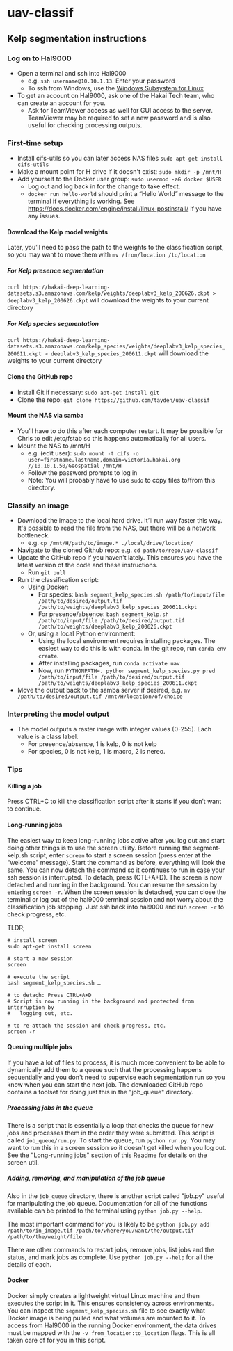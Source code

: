 # uav-classif

## Kelp segmentation instructions

### Log on to Hal9000
- Open a terminal and ssh into Hal9000
    - e.g. `ssh username@10.10.1.13`. Enter your password
    - To ssh from Windows, use the [Windows Subsystem for Linux](https://docs.microsoft.com/en-us/windows/wsl/install-win10)
- To get an account on Hal9000, ask one of the Hakai Tech team, who can create an account for you.
    - Ask for TeamViewer access as well for GUI access to the server. TeamViewer may be required to set a new password and is also useful for checking processing outputs.

### First-time setup
- Install cifs-utils so you can later access NAS files `sudo apt-get install cifs-utils`
- Make a mount point for H drive if it doesn't exist: `sudo mkdir -p /mnt/H`
- Add yourself to the Docker user group: `sudo usermod -aG docker $USER`
    - Log out and log back in for the change to take effect.
    - `docker run hello-world` should print a “Hello World” message to the terminal if everything is working. See https://docs.docker.com/engine/install/linux-postinstall/ if you have any issues.

#### Download the Kelp model weights
Later, you’ll need to pass the path to the weights to the classification script, so you may want to move them with `mv /from/location /to/location`
##### For Kelp presence segmentation
`curl https://hakai-deep-learning-datasets.s3.amazonaws.com/kelp/weights/deeplabv3_kelp_200626.ckpt > deeplabv3_kelp_200626.ckpt` will download the weights to your current directory
##### For Kelp species segmentation
`curl https://hakai-deep-learning-datasets.s3.amazonaws.com/kelp_species/weights/deeplabv3_kelp_species_200611.ckpt > deeplabv3_kelp_species_200611.ckpt` will download the weights to your current directory

#### Clone the GitHub repo
- Install Git if necessary: `sudo apt-get install git`
- Clone the repo: `git clone https://github.com/tayden/uav-classif`

#### Mount the NAS via samba 
- You’ll have to do this after each computer restart. It may be possible for Chris to edit /etc/fstab so this happens automatically for all users.
- Mount the NAS to /mnt/H 
    - e.g. (edit user): `sudo mount -t cifs -o user=firstname.lastname,domain=victoria.hakai.org //10.10.1.50/Geospatial /mnt/H`
    - Follow the password prompts to log in
    - Note: You will probably have to use `sudo` to copy files to/from this directory.

### Classify an image
- Download the image to the local hard drive. It’ll run way faster this way. It's possible to read the file from the NAS, but there will be a network bottleneck.
    - e.g. `cp /mnt/H/path/to/image.* ./local/drive/location/`
- Navigate to the cloned Github repo: e.g. `cd path/to/repo/uav-classif`
- Update the GitHub repo if you haven't lately. This ensures you have the latest version of the code and these instructions.
    - Run `git pull`
- Run the classification script:
    - Using Docker: 
        - For species: `bash segment_kelp_species.sh /path/to/input/file /path/to/desired/output.tif /path/to/weights/deeplabv3_kelp_species_200611.ckpt`
        - For presence/absence: `bash segment_kelp.sh /path/to/input/file /path/to/desired/output.tif /path/to/weights/deeplabv3_kelp_200626.ckpt`
    - Or, using a local Python environment:
        - Using the local environment requires installing packages. The easiest way to do this is with conda. In the git repo, run `conda env create`.
        - After installing packages, run `conda activate uav`
        - Now, run `PYTHONPATH=. python segment_kelp_species.py pred /path/to/input/file /path/to/desired/output.tif /path/to/weights/deeplabv3_kelp_species_200611.ckpt`
- Move the output back to the samba server if desired, e.g. `mv /path/to/desired/output.tif /mnt/H/location/of/choice`

### Interpreting the model output
- The model outputs a raster image with integer values (0-255). Each value is a class label.
    - For presence/absence, 1 is kelp, 0 is not kelp
    - For species, 0 is not kelp, 1 is macro, 2 is nereo.

### Tips
#### Killing a job
Press CTRL+C to kill the classification script after it starts if you don’t want to continue.

#### Long-running jobs
The easiest way to keep long-running jobs active after you log out and start doing other things is to use the screen utility. Before running the segment-kelp.sh script, enter `screen` to start a screen session (press enter at the “welcome” message). Start the command as before, everything will look the same. You can now detach the command so it continues to run in case your ssh session is interrupted. To detach, press (CTL+A+D). The screen is now detached and running in the background. You can resume the session by entering `screen -r`. When the screen session is detached, you can close the terminal or log out of the hal9000 terminal session and not worry about the classification job stopping. Just ssh back into hal9000 and run `screen -r` to check progress, etc.

TLDR;
```
# install screen
sudo apt-get install screen

# start a new session
screen

# execute the script
bash segment_kelp_species.sh …

# to detach: Press CTRL+A+D
# Script is now running in the background and protected from interruption by
#   logging out, etc.

# to re-attach the session and check progress, etc.
screen -r
```

#### Queuing multiple jobs
If you have a lot of files to process, it is much more convenient to be able to dynamically add them to a queue such that the processing happens
sequentially and you don't need to supervise each segmentation run so you know when you can start the next job. The downloaded GitHub repo contains
a toolset for doing just this in the "job_queue" directory.

##### Processing jobs in the queue
There is a script that is essentially a loop that checks the queue for new jobs and processes them in the order they were submitted. This script is called `job_queue/run.py`.
To start the queue, run `python run.py`. You may want to run this in a screen session so it doesn't get killed when you log out. See the "Long-running jobs" section of this Readme 
for details on the screen util. 

##### Adding, removing, and manipulation of the job queue
Also in the `job_queue` directory, there is another script called "job.py" useful for manipulating the job queue.
Documentation for all of the functions available can be printed to the terminal using `python job.py --help`.

The most important command for you is likely to be `python job.py add /path/to/in_image.tif /path/to/where/you/want/the/output.tif /path/to/the/weight/file`

There are other commands to restart jobs, remove jobs, list jobs and the status, and mark jobs as complete. Use `python job.py --help` for all the details of each.

#### Docker
Docker simply creates a lightweight virtual Linux machine and then executes the script in it. This ensures consistency across environments.
You can inspect the `segment_kelp_species.sh` file to see exactly what Docker image is being pulled and what volumes are mounted to it.
To access from Hal9000 in the running Docker environment, the data drives must be mapped with the `-v from_location:to_location` flags.
This is all taken care of for you in this script.
